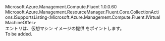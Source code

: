 <Type Name="IVirtualMachineOffers" FullName="Microsoft.Azure.Management.Compute.Fluent.IVirtualMachineOffers">
  <TypeSignature Language="C#" Value="public interface IVirtualMachineOffers : Microsoft.Azure.Management.ResourceManager.Fluent.Core.CollectionActions.ISupportsListing&lt;Microsoft.Azure.Management.Compute.Fluent.IVirtualMachineOffer&gt;" />
  <TypeSignature Language="ILAsm" Value=".class public interface auto ansi abstract IVirtualMachineOffers implements class Microsoft.Azure.Management.ResourceManager.Fluent.Core.CollectionActions.ISupportsListing`1&lt;class Microsoft.Azure.Management.Compute.Fluent.IVirtualMachineOffer&gt;" />
  <TypeSignature Language="DocId" Value="T:Microsoft.Azure.Management.Compute.Fluent.IVirtualMachineOffers" />
  <TypeSignature Language="VB.NET" Value="Public Interface IVirtualMachineOffers&#xA;Implements ISupportsListing(Of IVirtualMachineOffer)" />
  <TypeSignature Language="F#" Value="type IVirtualMachineOffers = interface&#xA;    interface ISupportsListing&lt;IVirtualMachineOffer&gt;" />
  <AssemblyInfo>
    <AssemblyName>Microsoft.Azure.Management.Compute.Fluent</AssemblyName>
    <AssemblyVersion>1.0.0.60</AssemblyVersion>
  </AssemblyInfo>
  <Interfaces>
    <Interface>
      <InterfaceName>Microsoft.Azure.Management.ResourceManager.Fluent.Core.CollectionActions.ISupportsListing&lt;Microsoft.Azure.Management.Compute.Fluent.IVirtualMachineOffer&gt;</InterfaceName>
    </Interface>
  </Interfaces>
  <Docs>
    <summary>
            エントリは、仮想マシン イメージの提供 をポイントします。
            </summary>
    <remarks>To be added.</remarks>
  </Docs>
  <Members />
</Type>
